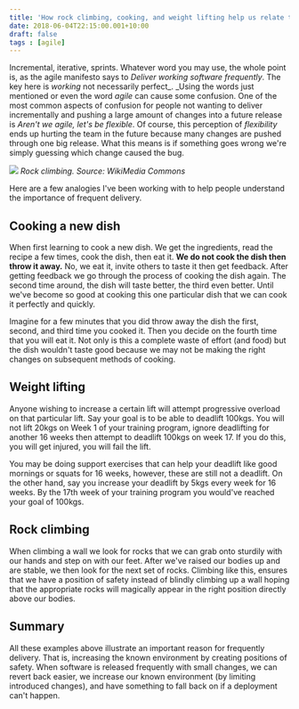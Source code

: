 ```yaml
---
title: 'How rock climbing, cooking, and weight lifting help us relate to software delivery.'
date: 2018-06-04T22:15:00.001+10:00
draft: false
tags : [agile]
---
```


Incremental, iterative, sprints. Whatever word you may use, the whole point is, as the agile manifesto says to _Deliver working software frequently_. The key here is _working_ not necessarily perfect_. _Using the words just mentioned or even the word _agile_ can cause some confusion. One of the most common aspects of confusion for people not wanting to deliver incrementally and pushing a large amount of changes into a future release is _Aren't we agile, let's be flexible_. Of course, this perception of _flexibility_ ends up hurting the team in the future because many changes are pushed through one big release. What this means is if something goes wrong we're simply guessing which change caused the bug.  

[![](https://upload.wikimedia.org/wikipedia/commons/thumb/6/6e/2-beata-bubik.jpg/1024px-2-beata-bubik.jpg)](https://upload.wikimedia.org/wikipedia/commons/thumb/6/6e/2-beata-bubik.jpg/1024px-2-beata-bubik.jpg)
*Rock climbing. Source: WikiMedia Commons*


Here are a few analogies I've been working with to help people understand the importance of frequent delivery.  
  

## Cooking a new dish
When first learning to cook a new dish. We get the ingredients, read the recipe a few times, cook the dish, then eat it. **We do not cook the dish then throw it away.** No, we eat it, invite others to taste it then get feedback. After getting feedback we go through the process of cooking the dish again. The second time around, the dish will taste better, the third even better. Until we've become so good at cooking this one particular dish that we can cook it perfectly and quickly.

Imagine for a few minutes that you did throw away the dish the first, second, and third time you cooked it. Then you decide on the fourth time that you will eat it. Not only is this a complete waste of effort (and food) but the dish wouldn't taste good because we may not be making the right changes on subsequent methods of cooking.


## Weight lifting
Anyone wishing to increase a certain lift will attempt progressive overload on that particular lift. Say your goal is to be able to deadlift 100kgs. You will not lift 20kgs on Week 1 of your training program, ignore deadlifting for another 16 weeks then attempt to deadlift 100kgs on week 17. If you do this, you will get injured, you will fail the lift. 


You may be doing support exercises that can help your deadlift like good mornings or squats for 16 weeks, however, these are still not a deadlift. On the other hand, say you increase your deadlift by 5kgs every week for 16 weeks. By the 17th week of your training program you would've reached your goal of 100kgs. 


## Rock climbing
When climbing a wall we look for rocks that we can grab onto sturdily with our hands and step on with our feet. After we've raised our bodies up and are stable, we then look for the next set of rocks. Climbing like this, ensures that we have a position of safety instead of blindly climbing up a wall hoping that the appropriate rocks will magically appear in the right position directly above our bodies.

## Summary
All these examples above illustrate an important reason for frequently delivery. That is, increasing the known environment by creating positions of safety. When software is released frequently with small changes, we can revert back easier, we increase our known environment (by limiting introduced changes), and have something to fall back on if a deployment can't happen.